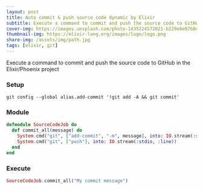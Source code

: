 ```yaml
---
layout: post
title: Auto commit & push source code dynamic by Elixir
subtitle: Execute a command to commit and push the source code to GitHub in the Elixir/Phoenix project
cover-img: https://images.unsplash.com/photo-1435224572021-b229e8e0760e
thumbnail-img: https://elixir-lang.org/images/logo/logo.png
share-img: /assets/img/path.jpg
tags: [elixir, git]
---
```


Execute a command to commit and push the source code to GitHub in the Elixir/Phoenix project

### Setup

```
git config --global alias.add-commit '!git add -A && git commit'
```

### Module

```elixir
defmodule SourceCodeJob do
  def commit_all(message) do
    System.cmd("git", ["add-commit", "-m", message], into: IO.stream(:stdio, :line))
    System.cmd("git", ["push"], into: IO.stream(:stdio, :line))
  end
end
```

### Execute

```elixir
SourceCodeJob.commit_all("My commit message")
```
